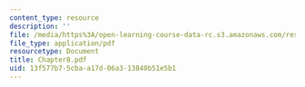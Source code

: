 ```yaml
---
content_type: resource
description: ''
file: /media/https%3A/open-learning-course-data-rc.s3.amazonaws.com/res-12-000-evolution-of-physical-oceanography-spring-2007/13f577b75cbaa17d06a313840b51e5b1_Chapter8.pdf
file_type: application/pdf
resourcetype: Document
title: Chapter8.pdf
uid: 13f577b7-5cba-a17d-06a3-13840b51e5b1
---
```

